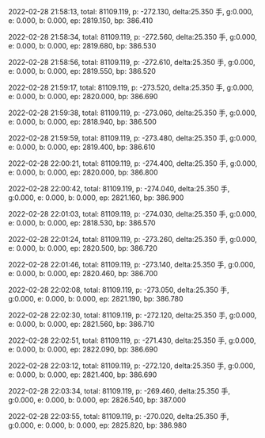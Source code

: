 2022-02-28 21:58:13, total: 81109.119, p: -272.130, delta:25.350 手, g:0.000, e: 0.000, b: 0.000, ep: 2819.150, bp: 386.410

2022-02-28 21:58:34, total: 81109.119, p: -272.560, delta:25.350 手, g:0.000, e: 0.000, b: 0.000, ep: 2819.680, bp: 386.530

2022-02-28 21:58:56, total: 81109.119, p: -272.610, delta:25.350 手, g:0.000, e: 0.000, b: 0.000, ep: 2819.550, bp: 386.520

2022-02-28 21:59:17, total: 81109.119, p: -273.520, delta:25.350 手, g:0.000, e: 0.000, b: 0.000, ep: 2820.000, bp: 386.690

2022-02-28 21:59:38, total: 81109.119, p: -273.060, delta:25.350 手, g:0.000, e: 0.000, b: 0.000, ep: 2818.940, bp: 386.500

2022-02-28 21:59:59, total: 81109.119, p: -273.480, delta:25.350 手, g:0.000, e: 0.000, b: 0.000, ep: 2819.400, bp: 386.610

2022-02-28 22:00:21, total: 81109.119, p: -274.400, delta:25.350 手, g:0.000, e: 0.000, b: 0.000, ep: 2820.000, bp: 386.800

2022-02-28 22:00:42, total: 81109.119, p: -274.040, delta:25.350 手, g:0.000, e: 0.000, b: 0.000, ep: 2821.160, bp: 386.900

2022-02-28 22:01:03, total: 81109.119, p: -274.030, delta:25.350 手, g:0.000, e: 0.000, b: 0.000, ep: 2818.530, bp: 386.570

2022-02-28 22:01:24, total: 81109.119, p: -273.260, delta:25.350 手, g:0.000, e: 0.000, b: 0.000, ep: 2820.500, bp: 386.720

2022-02-28 22:01:46, total: 81109.119, p: -273.140, delta:25.350 手, g:0.000, e: 0.000, b: 0.000, ep: 2820.460, bp: 386.700

2022-02-28 22:02:08, total: 81109.119, p: -273.050, delta:25.350 手, g:0.000, e: 0.000, b: 0.000, ep: 2821.190, bp: 386.780

2022-02-28 22:02:30, total: 81109.119, p: -272.120, delta:25.350 手, g:0.000, e: 0.000, b: 0.000, ep: 2821.560, bp: 386.710

2022-02-28 22:02:51, total: 81109.119, p: -271.430, delta:25.350 手, g:0.000, e: 0.000, b: 0.000, ep: 2822.090, bp: 386.690

2022-02-28 22:03:12, total: 81109.119, p: -272.120, delta:25.350 手, g:0.000, e: 0.000, b: 0.000, ep: 2821.400, bp: 386.690

2022-02-28 22:03:34, total: 81109.119, p: -269.460, delta:25.350 手, g:0.000, e: 0.000, b: 0.000, ep: 2826.540, bp: 387.000

2022-02-28 22:03:55, total: 81109.119, p: -270.020, delta:25.350 手, g:0.000, e: 0.000, b: 0.000, ep: 2825.820, bp: 386.980